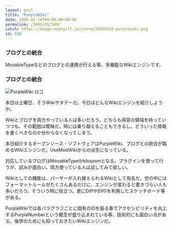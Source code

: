 ```yaml
---
layout: post
title: "PurpleWiki"
date: 2005-05-14T09:00:00+09:00
permalink: /2005/05/589/
catch: https://image.moongift.jp/intro/20050510-purplewiki.png
id: 598
---
```

### ブログとの統合
  
MovableTypeなどのブログとの連携が行える等、多機能なWikiエンジンです。  
<!--more-->  

### ブログとの統合
  

![PurpleWiki ロゴ](https://image.moongift.jp/intro/20050510-purplewiki.png "PurpleWiki ロゴ")

  

本日は土曜日、そうWikiサタデーだ。今日はどんなWikiエンジンを紹介しようか。

  

Wikiとブログを両方やっている人は多いだろう。どちらも得意の領域を持っていつつも、その範囲は曖昧だ。時には乗り越えることもできるし、どういった情報を書くべきなのか分からなくなってしまう。

  

本日紹介するオープンソース・ソフトウェアはPurpleWiki、ブログとの統合が臨めるWikiエンジンだ。UseModWikiからの派生になっている。

  

対応しているブログはMovableTypeかblosxomとなる。プラグインを使って行うが、試みが面白い。両方使っている人は試してみて欲しい。

  

Wikiとしての機能は、パーサーが入れ替えられるWikiとして有名だ。世の中にはフォーマットルールがたくさんあるだけに、エンジンが変わると書きづらい人も多いだろう。そういう時に役立つ。更にDiffやSVGを利用したスケッチボード等がある。

  

PurpleWikiでは各パラグラフごとに固有のIDを振る事でアクセシビリティを向上するPurpleNumberという概念が盛り込まれている等、技術的にも面白い点がある。後学のためにも知っておきたいWikiエンジンだ。

